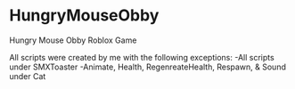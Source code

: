 # HungryMouseObby
Hungry Mouse Obby Roblox Game

All scripts were created by me with the following exceptions:
-All scripts under SMXToaster
-Animate, Health, RegenreateHealth, Respawn, & Sound under Cat
